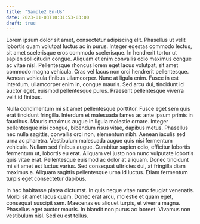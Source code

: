 ```yaml
---
title: "Sample2 En-Us"
date: 2023-01-03T10:31:53-03:00
draft: true
---
```


 Lorem ipsum dolor sit amet, consectetur adipiscing elit. Phasellus ut velit lobortis quam volutpat luctus ac in purus. Integer egestas commodo lectus, sit amet scelerisque eros commodo scelerisque. In hendrerit tortor ut sapien sollicitudin congue. Aliquam et enim convallis odio maximus congue ac vitae nisl. Pellentesque rhoncus lorem eget lacus volutpat, sit amet commodo magna vehicula. Cras vel lacus non orci hendrerit pellentesque. Aenean vehicula finibus ullamcorper. Nunc at ligula enim. Fusce in est interdum, ullamcorper enim in, congue mauris. Sed arcu dui, tincidunt id auctor eget, euismod pellentesque purus. Praesent pellentesque viverra velit id finibus.

Nulla condimentum mi sit amet pellentesque porttitor. Fusce eget sem quis erat tincidunt fringilla. Interdum et malesuada fames ac ante ipsum primis in faucibus. Mauris maximus augue in ligula molestie ornare. Integer pellentesque nisi congue, bibendum risus vitae, dapibus metus. Phasellus nec nulla sagittis, convallis orci non, elementum nibh. Aenean iaculis sed urna ac pharetra. Vestibulum malesuada augue quis nisi fermentum vehicula. Nullam sed finibus augue. Curabitur sapien odio, efficitur lobortis fermentum ut, lobortis eu erat. Aliquam vel justo non nunc vulputate lobortis quis vitae erat. Pellentesque euismod ac dolor at aliquam. Donec tincidunt mi sit amet est luctus varius. Sed consequat ultricies dui, at fringilla diam maximus a. Aliquam sagittis pellentesque urna id luctus. Etiam fermentum turpis eget consectetur dapibus.

In hac habitasse platea dictumst. In quis neque vitae nunc feugiat venenatis. Morbi sit amet lacus quam. Donec erat arcu, molestie et quam eget, consequat suscipit sem. Maecenas eu aliquet turpis, et viverra magna. Phasellus eget auctor mauris. In blandit non purus ac laoreet. Vivamus non vestibulum nisl. Sed eu est tellus.


